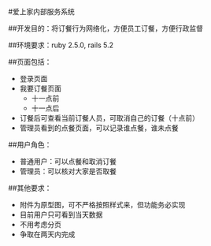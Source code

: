 #爱上家内部服务系统

##开发目的：将订餐行为网络化，方便员工订餐，方便行政监督

##环境要求：ruby 2.5.0, rails 5.2

##页面包括：
  * 登录页面
  * 我要订餐页面
    - 十一点前
    - 十一点后
  * 订餐后可查看当前订餐人员，可取消自己的订餐（十点前）
  * 管理员看到的点餐页面，可以记录谁点餐，谁未点餐

##用户角色：
  * 普通用户：可以点餐和取消订餐
  * 管理员：可以核对大家是否取餐

##其他要求：
  * 附件为原型图，可不严格按照样式来，但功能务必实现
  * 目前用户只可看到当天数据
  * 不用考虑分页
  * 争取在两天内完成
